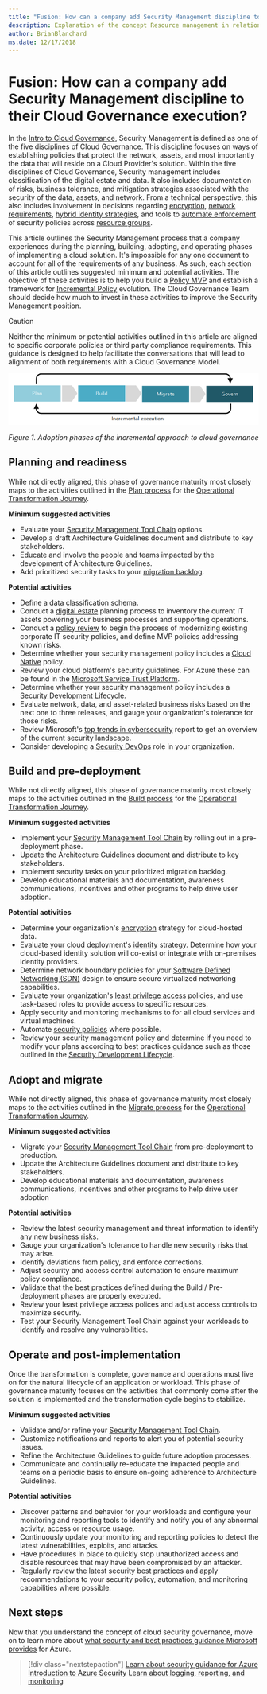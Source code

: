 ```yaml
---
title: "Fusion: How can a company add Security Management discipline to their Cloud Governance execution?"
description: Explanation of the concept Resource management in relation to cloud governance
author: BrianBlanchard
ms.date: 12/17/2018
---
```


# Fusion: How can a company add Security Management discipline to their Cloud Governance execution?

In the [Intro to Cloud Governance](../overview.md), Security Management is defined as one of the five disciplines of Cloud Governance. This discipline focuses on ways of establishing policies that protect the network, assets, and most importantly the data that will reside on a Cloud Provider's solution. Within the five disciplines of Cloud Governance, Security management includes classification of the digital estate and data. It also includes documentation of risks, business tolerance, and mitigation strategies associated with the security of the data, assets, and network. From a technical perspective, this also includes involvement in decisions regarding [encryption](../../infrastructure/encryption/overview.md), [network requirements](../../infrastructure/software-defined-networks/overview.md), [hybrid identity strategies](../../infrastructure/identity/overview.md), and tools to [automate enforcement](../../infrastructure/policy-enforcement/overview.md) of security policies across [resource groups](../../infrastructure/resource-grouping/overview.md).

This article outlines the Security Management process that a company experiences during the planning, building, adopting, and operating phases of implementing a cloud solution. It's impossible for any one document to account for all of the requirements of any business. As such, each section of this article outlines suggested minimum and potential activities. The objective of these activities is to help you build a [Policy MVP](../policy-compliance/overview.md#policy-minimally-viable-product-mvp) and establish a framework for [Incremental Policy](../policy-compliance/overview.md#incremental-policy-growth) evolution. The Cloud Governance Team should decide how much to invest in these activities to improve the Security Management position.

> [!CAUTION]
> Neither the minimum or potential activities outlined in this article are aligned to specific corporate policies or third party compliance requirements. This guidance is designed to help facilitate the conversations that will lead to alignment of both requirements with a Cloud Governance Model.

![Four phases of adoption](../../_images/adoption-phases.png)

*Figure 1. Adoption phases of the incremental approach to cloud governance*

## Planning and readiness

While not directly aligned, this phase of governance maturity most closely maps to the activities outlined in the [Plan process](../../transformation-journeys/operational-transformation/plan.md) for the [Operational Transformation Journey](../../transformation-journeys/operational-transformation/overview.md).

**Minimum suggested activities**

* Evaluate your [Security Management Tool Chain](toolchain.md) options.
* Develop a draft Architecture Guidelines document and distribute to key stakeholders.
* Educate and involve the people and teams impacted by the development of Architecture Guidelines.
* Add prioritized security tasks to your [migration backlog](../../migration/plan/migration-backlog.md).

**Potential activities**

* Define a data classification schema.
* Conduct a [digital estate](../../digital-estate/overview.md) planning process to inventory the current IT assets powering your business processes and supporting operations. 
* Conduct a [policy review](../../governance/policy-compliance/what-is-a-cloud-policy-review.md) to begin the process of modernizing existing corporate IT security policies, and define MVP policies addressing known risks.
* Determine whether your security management policy includes a [Cloud Native](cloud-native-policy.md) policy.
* Review your cloud platform's security guidelines. For Azure these can be found in the [Microsoft Service Trust Platform](https://www.microsoft.com/en-us/trustcenter/stp/default.aspx).
* Determine whether your security management policy includes a [Security Development Lifecycle](https://www.microsoft.com/en-us/securityengineering/sdl/). 
* Evaluate network, data, and asset-related business risks based on the next one to three releases, and gauge your organization's tolerance for those risks.
* Review Microsoft's [top trends in cybersecurity](https://www.microsoft.com/en-us/security/operations/security-intelligence-report) report to get an overview of the current security landscape.
* Consider developing a [Security DevOps](https://www.microsoft.com/en-us/securityengineering/devsecops) role in your organization.

## Build and pre-deployment

While not directly aligned, this phase of governance maturity most closely maps to the activities outlined in the [Build process](../../transformation-journeys/operational-transformation/build.md) for the [Operational Transformation Journey](../../transformation-journeys/operational-transformation/overview.md).

**Minimum suggested activities**

* Implement your [Security Management Tool Chain](toolchain.md) by rolling out in a pre-deployment phase.
* Update the Architecture Guidelines document and distribute to key stakeholders.
* Implement security tasks on your prioritized migration backlog.
* Develop educational materials and documentation, awareness communications, incentives and other programs to help drive user adoption.

**Potential activities**

* Determine your organization's [encryption](../../infrastructure/encryption/overview.md) strategy for cloud-hosted data.
* Evaluate your cloud deployment's [identity](../../infrastructure/identity/overview.md) strategy. Determine how your cloud-based identity solution will co-exist or integrate with on-premises identity providers. 
* Determine network boundary policies for your [Software Defined Networking (SDN)](../../infrastructure/software-defined-networks/overview.md) design to ensure secure virtualized networking capabilities.
* Evaluate your organization's [least privilege access](https://docs.microsoft.com/en-us/azure/active-directory/users-groups-roles/roles-delegate-by-task) policies, and use task-based roles to provide access to specific resources.
* Apply security and monitoring mechanisms to for all cloud services and virtual machines.
* Automate [security policies](../../infrastructure/policy-enforcement/overview.md) where possible.
* Review your security management policy and determine if you need to modify your plans according to best practices guidance such as those outlined in the [Security Development Lifecycle](https://www.microsoft.com/en-us/securityengineering/sdl/).

## Adopt and migrate

While not directly aligned, this phase of governance maturity most closely maps to the activities outlined in the [Migrate process](../../transformation-journeys/operational-transformation/migrate.md) for the [Operational Transformation Journey](../../transformation-journeys/operational-transformation/overview.md).

**Minimum suggested activities**

* Migrate your [Security Management Tool Chain](toolchain.md) from pre-deployment to production.
* Update the Architecture Guidelines document and distribute to key stakeholders.
* Develop educational materials and documentation, awareness communications, incentives and other programs to help drive user adoption

**Potential activities**

* Review the latest security management and threat information to identify any new business risks.
* Gauge your organization's tolerance to handle new security risks that may arise.
* Identify deviations from policy, and enforce corrections.
* Adjust security and access control automation to ensure maximum policy compliance.  
* Validate that the best practices defined during the Build / Pre-deployment phases are properly executed. 
* Review your least privilege access polices and adjust access controls to maximize security. 
* Test your Security Management Tool Chain against your workloads to identify and resolve any vulnerabilities.

## Operate and post-implementation

Once the transformation is complete, governance and operations must live on for the natural lifecycle of an application or workload. This phase of governance maturity focuses on the activities that commonly come after the solution is implemented and the transformation cycle begins to stabilize.

**Minimum suggested activities**

* Validate and/or refine your [Security Management Tool Chain](toolchain.md).
* Customize notifications and reports to alert you of potential security issues.
* Refine the Architecture Guidelines to guide future adoption processes.
* Communicate and continually re-educate the impacted people and teams on a periodic basis to ensure on-going adherence to Architecture Guidelines.

**Potential activities**

* Discover patterns and behavior for your workloads and configure your monitoring and reporting tools to identify and notify you of any abnormal activity, access or resource usage.
* Continuously update your monitoring and reporting policies to detect the latest vulnerabilities, exploits, and attacks.
* Have procedures in place to quickly stop unauthorized access and disable resources that may have been compromised by an attacker.
* Regularly review the latest security best practices and apply recommendations to your security policy, automation, and monitoring capabilities where possible.
  
## Next steps

Now that you understand the concept of cloud security governance, move on to learn more about [what security and best practices guidance Microsoft provides](azure-security-guidance.md) for Azure.

> [!div class="nextstepaction"]
> [Learn about security guidance for Azure](azure-security-guidance.md)
> [Introduction to Azure Security](https://docs.microsoft.com/en-us/azure/security/azure-security)
> [Learn about logging, reporting, and monitoring](../../infrastructure/logs-and-reporting/overview.md)

